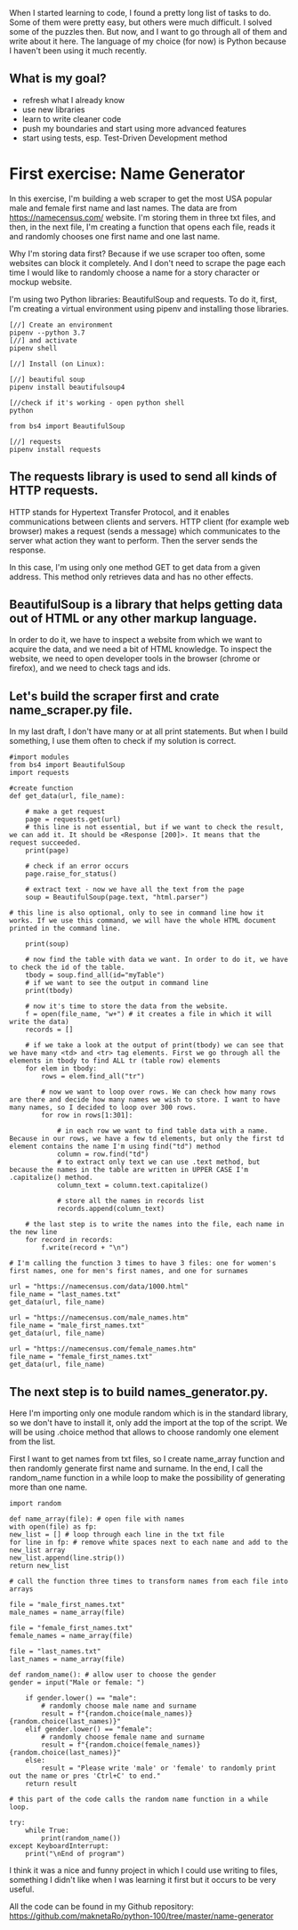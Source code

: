 When I started learning to code, I found a pretty long list of tasks to do. Some of them were pretty easy, but others were much difficult. I solved some of the puzzles then. But now, and I want to go through all of them and write about it here.
The language of my choice (for now) is Python because I haven't been using it much recently.

## What is my goal?

- refresh what I already know
- use new libraries
- learn to write cleaner code
- push my boundaries and start using more advanced features
- start using tests, esp. Test-Driven Development method

# First exercise: Name Generator

In this exercise, I'm building a web scraper to get the most USA popular male and female first name and last names. The data are from https://namecensus.com/ website. I'm storing them in three txt files, and then, in the next file, I'm creating a function that opens each file, reads it and randomly chooses one first name and one last name.

Why I'm storing data first? Because if we use scraper too often, some websites can block it completely. And I don't need to scrape the page each time I would like to randomly choose a name for a story character or mockup website.

I'm using two Python libraries: BeautifulSoup and requests. To do it, first, I'm creating a virtual environment using pipenv and installing those libraries.

    [//] Create an environment
    pipenv --python 3.7
    [//] and activate
    pipenv shell

    [//] Install (on Linux):

    [//] beautiful soup
    pipenv install beautifulsoup4

    [//check if it's working - open python shell
    python

    from bs4 import BeautifulSoup

    [//] requests
    pipenv install requests

## The requests library is used to send all kinds of HTTP requests.

HTTP stands for Hypertext Transfer Protocol, and it enables communications between clients and servers.
HTTP client (for example web browser) makes a request (sends a message) which communicates to the server what action they want to perform. Then the server sends the response.

In this case, I'm using only one method GET to get data from a given address. This method only retrieves data and has no other effects.

## BeautifulSoup is a library that helps getting data out of HTML or any other markup language.

In order to do it, we have to inspect a website from which we want to acquire the data, and we need a bit of HTML knowledge. To inspect the website, we need to open developer tools in the browser (chrome or firefox), and we need to check tags and ids.

## Let's build the scraper first and crate name_scraper.py file.

In my last draft, I don't have many or at all print statements. But when I build something, I use them often to check if my solution is correct.

    #import modules
    from bs4 import BeautifulSoup
    import requests

    #create function
    def get_data(url, file_name):

        # make a get request
        page = requests.get(url)
        # this line is not essential, but if we want to check the result, we can add it. It should be <Response [200]>. It means that the request succeeded.
        print(page)

        # check if an error occurs
        page.raise_for_status()

        # extract text - now we have all the text from the page
        soup = BeautifulSoup(page.text, "html.parser")

    # this line is also optional, only to see in command line how it works. If we use this command, we will have the whole HTML document printed in the command line.

        print(soup)

        # now find the table with data we want. In order to do it, we have to check the id of the table.
        tbody = soup.find_all(id="myTable")
        # if we want to see the output in command line
        print(tbody)

        # now it's time to store the data from the website.
        f = open(file_name, "w+") # it creates a file in which it will write the data)
        records = []

        # if we take a look at the output of print(tbody) we can see that we have many <td> and <tr> tag elements. First we go through all the elements in tbody to find ALL tr (table row) elements
        for elem in tbody:
            rows = elem.find_all("tr")

            # now we want to loop over rows. We can check how many rows are there and decide how many names we wish to store. I want to have many names, so I decided to loop over 300 rows.
            for row in rows[1:301]:

                # in each row we want to find table data with a name. Because in our rows, we have a few td elements, but only the first td element contains the name I'm using find("td") method
                column = row.find("td")
                # to extract only text we can use .text method, but because the names in the table are written in UPPER CASE I'm .capitalize() method.
                column_text = column.text.capitalize()

                # store all the names in records list
                records.append(column_text)

        # the last step is to write the names into the file, each name in the new line
        for record in records:
            f.write(record + "\n")

    # I'm calling the function 3 times to have 3 files: one for women's first names, one for men's first names, and one for surnames

    url = "https://namecensus.com/data/1000.html"
    file_name = "last_names.txt"
    get_data(url, file_name)

    url = "https://namecensus.com/male_names.htm"
    file_name = "male_first_names.txt"
    get_data(url, file_name)

    url = "https://namecensus.com/female_names.htm"
    file_name = "female_first_names.txt"
    get_data(url, file_name)

## The next step is to build names_generator.py.

Here I'm importing only one module random which is in the standard library, so we don't have to install it, only add the import at the top of the script. We will be using .choice method that allows to choose randomly one element from the list.

First I want to get names from txt files, so I create name_array function and then randomly generate first name and surname. In the end, I call the random_name function in a while loop to make the possibility of generating more than one name.

    import random

    def name_array(file): # open file with names
    with open(file) as fp:
    new_list = [] # loop through each line in the txt file
    for line in fp: # remove white spaces next to each name and add to the new_list array
    new_list.append(line.strip())
    return new_list

    # call the function three times to transform names from each file into arrays

    file = "male_first_names.txt"
    male_names = name_array(file)

    file = "female_first_names.txt"
    female_names = name_array(file)

    file = "last_names.txt"
    last_names = name_array(file)

    def random_name(): # allow user to choose the gender
    gender = input("Male or female: ")

        if gender.lower() == "male":
            # randomly choose male name and surname
            result = f"{random.choice(male_names)} {random.choice(last_names)}"
        elif gender.lower() == "female":
            # randomly choose female name and surname
            result = f"{random.choice(female_names)} {random.choice(last_names)}"
        else:
            result = "Please write 'male' or 'female' to randomly print out the name or pres 'Ctrl+C' to end."
        return result

    # this part of the code calls the random name function in a while loop.

    try:
        while True:
            print(random_name())
    except KeyboardInterrupt:
        print("\nEnd of program")

I think it was a nice and funny project in which I could use writing to files, something I didn't like when I was learning it first but it occurs to be very useful.

All the code can be found in my Github repository: https://github.com/maknetaRo/python-100/tree/master/name-generator
